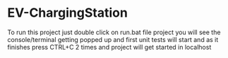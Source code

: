 # EV-ChargingStation
To run this project just double click on run.bat file project you will see the console/terminal getting popped up and first unit tests will start and as it finishes press CTRL+C 2 times and project will get started in localhost
